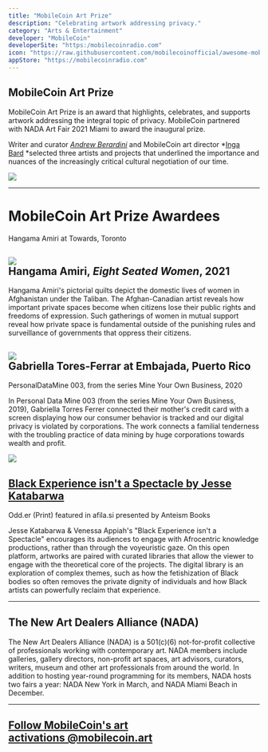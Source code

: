 ```yaml
---
title: "MobileCoin Art Prize"
description: "Celebrating artwork addressing privacy."
category: "Arts & Entertainment"
developer: "MobileCoin"
developerSite: "https:/mobilecoinradio.com"
icon: "https://raw.githubusercontent.com/mobilecoinofficial/awesome-mobilecoin/main/directory/0030_Desktop_Wallet/osx2.svg"
appStore: "https://mobilecoinradio.com"
---
```


MobileCoin Art Prize
-----------------
MobileCoin Art Prize is an award that highlights, celebrates, and supports artwork addressing the integral topic of privacy. MobileCoin partnered with NADA Art Fair 2021 Miami to award the inaugural prize.

Writer and curator *[Andrew Berardini](https://www.andrewberardini.com/)* and MobileCoin art director *[Inga Bard](https://ingabard.com/) *selected three artists and projects that underlined the importance and nuances of the increasingly critical cultural negotiation of our time.

![](https://freight.cargo.site/w/960/q/94/i/b6ebe551e57dd28df2cf3bee53d92675d610fe83367da3467242990f87b44c9e/unnamed.png)


* * * * *

MobileCoin Art Prize Awardees
====================================

Hangama Amiri at Towards, Toronto



![](https://freight.cargo.site/w/980/q/94/i/f6538d6c4f7162a4087813dddbb3e8a43151efa0d9193c8cea341e17a9888a26/unnamed.jpg)\
Hangama Amiri, *Eight Seated Women*, 2021
------------------------------------------

Hangama Amiri's pictorial quilts depict the domestic lives of women in Afghanistan under the Taliban. The Afghan-Canadian artist reveals how important private spaces become when citizens lose their public rights and freedoms of expression. Such gatherings of women in mutual support reveal how private space is fundamental outside of the punishing rules and surveillance of governments that oppress their citizens.




![](https://freight.cargo.site/w/1500/q/75/i/bb1a91384262f2f3ab5f7d750c7f908dbc9976d9f8ea42090029f6ff85f6def6/11.-Embajada_FUF_o.jpg)\
Gabriella Tores-Ferrar at Embajada, Puerto Rico
-------------------------------------------------
PersonalDataMine 003, from the series Mine Your Own Business, 2020

In Personal Data Mine 003 (from the series Mine Your Own Business, 2019), Gabriella Torres Ferrer connected their mother's credit card with a screen displaying how our consumer behavior is tracked and our digital privacy is violated by corporations. The work connects a familial tenderness with the troubling practice of data mining by huge corporations towards wealth and profit.



![](https://freight.cargo.site/w/1440/q/94/i/594dd03f2374496a9ee042c43158d73468f6f7d51ab94271c29bce9a41723ad8/unnamed-1.jpg)

[Black Experience isn't a Spectacle by Jesse Katabarwa](https://newartdealers.us9.list-manage.com/track/click?u=3493a38a571991d5c278569e7&id=f33b5b5685&e=6f82567441)
--------------------------------------------------------
Odd.er (Print) featured in afila.si presented by Anteism Books

Jesse Katabarwa & Venessa Appiah's "Black Experience isn't a Spectacle" encourages its audiences to engage with Afrocentric knowledge productions, rather than through the voyeuristic gaze. On this open platform, artworks are paired with curated libraries that allow the viewer to engage with the theoretical core of the projects. The digital library is an exploration of complex themes, such as how the fetishization of Black bodies so often removes the private dignity of individuals and how Black artists can powerfully reclaim that experience.

* * * * *
The New Art Dealers Alliance (NADA)
--------------------------------------------------------
The New Art Dealers Alliance (NADA) is a 501(c)(6) not-for-profit collective of professionals working with contemporary art. NADA members include galleries, gallery directors, non-profit art spaces, art advisors, curators, writers, museum and other art professionals from around the world. In addition to hosting year-round programming for its members, NADA hosts two fairs a year: NADA New York in March, and NADA Miami Beach in December.

* * * * *

[Follow MobileCoin's art activations @mobilecoin.art](http://www.instagram.com/mobilecoin.art)
----------------------------------------------------------------------------------------------
